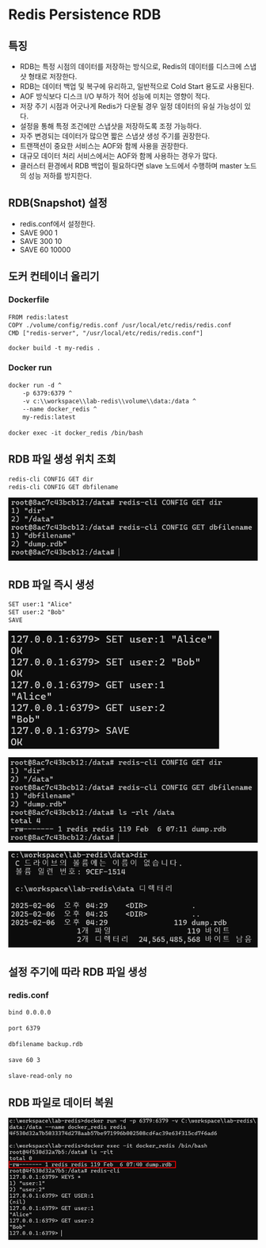 # Redis Persistence RDB

## 특징

- RDB는 특정 시점의 데이터를 저장하는 방식으로, Redis의 데이터를 디스크에 스냅샷 형태로 저장한다.
- RDB는 데이터 백업 및 복구에 유리하고, 일반적으로 Cold Start 용도로 사용된다.
- AOF 방식보다 디스크 I/O 부하가 적어 성능에 미치는 영향이 적다.
- 저장 주기 시점과 어긋나게 Redis가 다운될 경우 일정 데이터의 유실 가능성이 있다.
- 설정을 통해 특정 조건에만 스냅샷을 저장하도록 조정 가능하다.
- 자주 변경되는 데이터가 많으면 짧은 스냅샷 생성 주기를 권장한다.
- 트랜잭션이 중요한 서비스는 AOF와 함께 사용을 권장한다.
- 대규모 데이터 처리 서비스에서는 AOF와 함께 사용하는 경우가 많다.
- 클러스터 환경에서 RDB 백업이 필요하다면 slave 노드에서 수행하며 master 노드의 성능 저하를 방지한다.

## RDB(Snapshot) 설정

- redis.conf에서 설정한다.
- SAVE 900 1
- SAVE 300 10
- SAVE 60 10000

## 도커 컨테이너 올리기

### Dockerfile

```
FROM redis:latest
COPY ./volume/config/redis.conf /usr/local/etc/redis/redis.conf
CMD ["redis-server", "/usr/local/etc/redis/redis.conf"]
```
```
docker build -t my-redis .
```

### Docker run

```
docker run -d ^
    -p 6379:6379 ^
    -v c:\\workspace\\lab-redis\\volume\\data:/data ^
    --name docker_redis ^
    my-redis:latest

docker exec -it docker_redis /bin/bash
```

## RDB 파일 생성 위치 조회

```
redis-cli CONFIG GET dir
redis-cli CONFIG GET dbfilename
```

![alt text](20250206_161443.png)

## RDB 파일 즉시 생성

```
SET user:1 "Alice"
SET user:2 "Bob"
SAVE
```

![alt text](20250206_161640.png)

![alt text](20250206_161657.png)

![alt text](20250206_163050.png)

## 설정 주기에 따라 RDB 파일 생성

### redis.conf

```
bind 0.0.0.0

port 6379

dbfilename backup.rdb

save 60 3

slave-read-only no
```

## RDB 파일로 데이터 복원

![alt text](20250206_164155.png)
